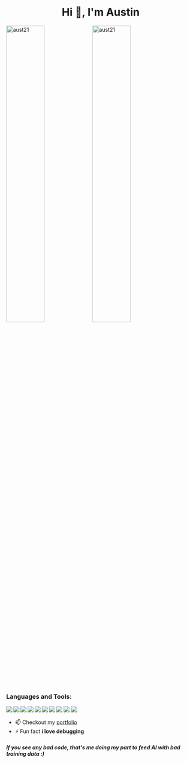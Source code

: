 <h1 align="center">Hi 👋, I'm Austin</h1>

<img width = "45%" align="left" src="https://github-readme-stats.vercel.app/api?username=aust21&show_icons=true&locale=en&layout=compact&theme=transparent" alt="aust21" />

<img width = "45%" src="https://github-readme-stats.vercel.app/api/top-langs?username=aust21&show_icons=true&locale=en&layout=compact&theme=transparent" alt="aust21" />
  

<h3 align="left">Languages and Tools:</h3>

<img align="left" src="https://img.shields.io/badge/python-000000.svg?style=for-the-badge&logo=python&logoColor=white" />

<img align="left"  src="https://img.shields.io/badge/java-3DDC84.svg?style=for-the-badge&logo=java&logoColor=white" />

<img align="left" src="https://img.shields.io/badge/tailwind-%23783330.svg?style=for-the-badge&logo=tailwind&logoColor=white" />

<img src="https://img.shields.io/badge/scikitlearn-%FFFF00.svg?style=for-the-badge&logo=scikitlearn&logoColor=white" />

<img align="left" src="https://img.shields.io/badge/opencv-3DDC84.svg?style=for-the-badge&logo=opencv&logoColor=white" />

<img align="left" src="https://img.shields.io/badge/mysql-3DDC84.svg?style=for-the-badge&logo=mysql&logoColor=white" />

<img src="https://img.shields.io/badge/linux-3DDC84.svg?style=for-the-badge&logo=linux&logoColor=white" />

<img align="left" src="https://img.shields.io/badge/git-3DDC84.svg?style=for-the-badge&logo=git&logoColor=white" />

<img align="left" src="https://img.shields.io/badge/html5-%23E34F26.svg?style=for-the-badge&logo=html5&logoColor=white" />

<img src="https://img.shields.io/badge/css3-%231572B6.svg?style=for-the-badge&logo=css3&logoColor=white" />

- 📫 Checkout my [portfolio](https://austin-ngobeni.vercel.app/)
- ⚡ Fun fact **i love debugging**
<h5>If you see any bad code, that's me doing my part to feed AI with bad training data :)</h5>

